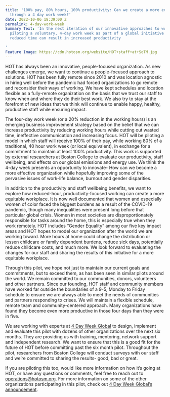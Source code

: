 ```yaml
---
title: '100% pay, 80% hours, 100% productivity: Can we create a more equitable workplace
  through a 4 day work week?'
date: 2022-10-06 18:39:00 Z
permalink: 4-day-work-week
Summary Text: 'In the next iteration of our innovative approaches to work, HOT is
  piloting a voluntary, 4-day work week as part of a global initiative exploring how
  reduced time can result in increased productivity

'
Feature Image: https://cdn.hotosm.org/website/HOT+staff+at+SoTM.jpg
---
```


HOT has always been an innovative, people-focused organization. As new challenges emerge, we want to continue a people-focused approach to solutions. HOT has been fully remote since 2010 and was location agnostic in hiring well before the pandemic had forced organizations to go remote and reconsider their ways of working. We have kept schedules and location flexible as a fully-remote organization on the basis that we trust our staff to know when and where they do their best work. We also try to stay at the forefront of new ideas that we think will continue to enable happy, healthy, productive staff while ensuring impact. 

The four-day work week (or a 20% reduction in the working hours) is an emerging business improvement strategy based on the belief that we can increase productivity by reducing working hours while cutting out wasted time, ineffective communication and increasing focus. HOT will be piloting a model in which staff will receive 100% of their pay, while working 80% of a traditional, 40 hour work week (or local equivalent), in exchange for a commitment to maintain at least 100% productivity. This work is supported by external researchers at Boston College to evaluate our productivity, staff wellbeing, and effects on our global emissions and energy use. We think the 4-day week presents an opportunity to innovate- How can we become a more effective organization while hopefully improving some of the pervasive issues of work-life balance, burnout and gender disparities. 

In addition to the productivity and staff wellbeing benefits, we want to explore how reduced-hour, productivity-focused working can create a more equitable workplace. It is now well documented that women and especially women of color faced the biggest burdens as a result of the COVID-19 pandemic, though many inequalities were present long before that particular global crisis. Women in most societies are disproportionately responsible for tasks around the home, this is especially true when they work remotely. HOT includes “Gender Equality” among our five key impact areas and HOT hopes to model our organization after the world we are working toward. More hours at home could change the distribution or lessen childcare or family dependent burdens, reduce sick days, potentially reduce childcare costs, and much more. We look forward to evaluating the changes for our staff and sharing the results of this initiative for a more equitable workplace.  

Through this pilot, we hope not just to maintain our current goals and commitments, but to exceed them, as has been seen in similar pilots around the world. We remain committed to our communities, donors, volunteers and other partners. Since our founding, HOT staff and community members have worked far outside the boundaries of a 9-5, Monday to Friday schedule to ensure we are always able to meet the needs of communities and partners responding to crises. We will maintain a flexible schedule, remote team and community-centered approach. Many organizations have found they become even more productive in those four days than they were in five. 

We are working with experts at [4 Day Week Global](https://www.4dayweek.com/) to design, implement and evaluate this pilot with dozens of other organizations over the next six months. They are providing us with training, mentoring, network support and independent research. We want to ensure that this is a good fit for the future of HOT before committing past the six month pilot. Throughout the pilot, researchers from Boston College will conduct surveys with our staff and we’re committed to sharing the results- good, bad or great. 

If you are piloting this too, would like more information on how it’s going at HOT, or have any questions or comments, feel free to reach out to operations@hotosm.org. For more information on some of the other organizations participating in this pilot, check out [4 Day Week Global’s announcement](https://www.4dayweek.com/news-posts/us-second-trial-intake). 
